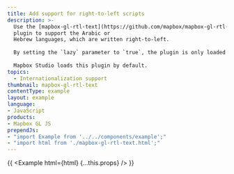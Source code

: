 ```yaml
---
title: Add support for right-to-left scripts
description: >-
  Use the [mapbox-gl-rtl-text](https://github.com/mapbox/mapbox-gl-rtl-text)
  plugin to support the Arabic or
  Hebrew languages, which are written right-to-left.
  
  By setting the `lazy` parameter to `true`, the plugin is only loaded when the map first encounters Hebrew or Arabic text.
  
  Mapbox Studio loads this plugin by default.
topics:
  - Internationalization support
thumbnail: mapbox-gl-rtl-text
contentType: example
layout: example
language:
- JavaScript
products:
- Mapbox GL JS
prependJs:
- "import Example from '../../components/example';"
- "import html from './mapbox-gl-rtl-text.html';"
---
```


{{ <Example html={html} {...this.props} /> }}
